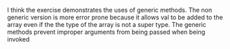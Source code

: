I think the exercise demonstrates the uses of generic methods.
The non generic version is more error prone because it allows val to be added to the array even if the the type of the array is not a super type.
The generic methods prevent improper arguments from being passed when being invoked